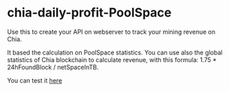 # chia-daily-profit-PoolSpace

Use this to create your API on webserver to track your mining revenue on Chia.

It based the calculation on PoolSpace statistics.
You can use also the global statistics of Chia blockchain to calculate revenue, with this formula: 1.75 * 24hFoundBlock / netSpaceInTB. 

You can test it [here](https://brottobhmg.it/crypto/dailyProfitChia.php?space=10)
